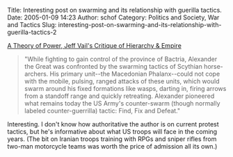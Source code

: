 Title: Interesting post on swarming and its relationship with guerilla tactics.
Date: 2005-01-09 14:23
Author: schof
Category: Politics and Society, War and Tactics
Slug: interesting-post-on-swarming-and-its-relationship-with-guerilla-tactics-2

[A Theory of Power, Jeff Vail's Critique of Hierarchy &
Empire](http://www.jeffvail.net/2005/01/swarming-open-source-warfare-and-black.html)

> "While fighting to gain control of the province of Bactria, Alexander
> the Great was confronted by the swarming tactics of Scythian
> horse-archers. His primary unit--the Macedonian Phalanx--could not
> cope with the mobile, pulsing, ranged attacks of these units, which
> would swarm around his fixed formations like wasps, darting in, firing
> arrows from a standoff range and quickly retreating. Alexander
> pioneered what remains today the US Army's counter-swarm (though
> normally labeled counter-guerrilla) tactic: Find, Fix and Defeat."

Interesting. I don't know how authoritative the author is on current
protest tactics, but he's informative about what US troops will face in
the coming years. (The bit on Iranian troops training with RPGs and
sniper rifles from two-man motorcycle teams was worth the price of
admission all its own.)

